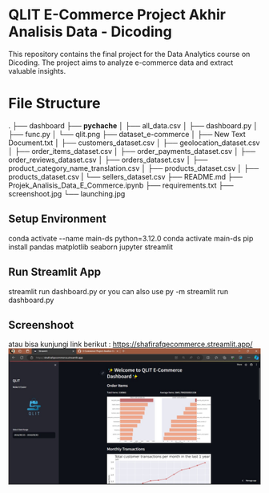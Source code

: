 # QLIT E-Commerce Project Akhir Analisis Data - Dicoding

This repository contains the final project for the Data Analytics course on Dicoding. The project aims to analyze e-commerce data and extract valuable insights.

# File Structure
.
├── dashboard
├── __pychache__
│   ├── all_data.csv
│   ├── dashboard.py
│   ├── func.py
│   └── qlit.png
├── dataset_e-commerce
│   ├── New Text Document.txt
│   ├── customers_dataset.csv
│   ├── geolocation_dataset.csv
│   ├── order_items_dataset.csv
│   ├── order_payments_dataset.csv
│   ├── order_reviews_dataset.csv
│   ├── orders_dataset.csv
│   ├── product_category_name_translation.csv
│   ├── products_dataset.csv
│   ├── products_dataset.csv
|   └── sellers_dataset.csv
├── README.md
├── Projek_Analisis_Data_E_Commerce.ipynb
├── requirements.txt
├── screenshoot.jpg
└── launching.jpg

## Setup Environment
conda activate --name main-ds python=3.12.0
conda activate main-ds
pip install pandas matplotlib seaborn jupyter streamlit

## Run Streamlit App
streamlit run dashboard.py
or you can also use
py -m streamlit run dashboard.py

## Screenshoot
atau bisa kunjungi link berikut : https://shafirafqecommerce.streamlit.app/
![alt text](launching.jpg)
